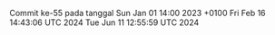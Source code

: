 Commit ke-55 pada tanggal Sun Jan 01 14:00 2023 +0100
Fri Feb 16 14:43:06 UTC 2024
Tue Jun 11 12:55:59 UTC 2024
